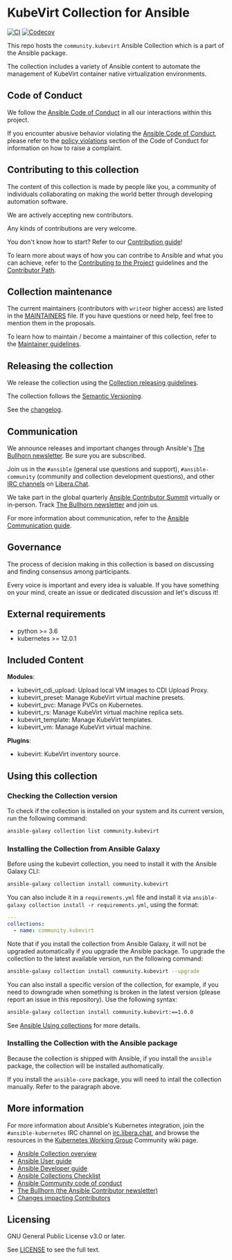 # KubeVirt Collection for Ansible
<!-- Add CI and code coverage badges here. Samples included below. -->
[![CI](https://github.com/ansible-collections/community.kubevirt/workflows/CI/badge.svg?event=push)](https://github.com/ansible-collections/community.kubevirt/actions) [![Codecov](https://img.shields.io/codecov/c/github/ansible-collections/community.kubevirt)](https://codecov.io/gh/ansible-collections/community.kubevirt)

<!-- Describe the collection and why a user would want to use it. What does the collection do? -->

This repo hosts the `community.kubevirt` Ansible Collection which is a part of the Ansible package.

The collection includes a variety of Ansible content to automate the management of KubeVirt container native virtualization environments.

## Code of Conduct

We follow the [Ansible Code of Conduct](https://docs.ansible.com/ansible/latest/community/code_of_conduct.html) in all our interactions within this project.

If you encounter abusive behavior violating the [Ansible Code of Conduct](https://docs.ansible.com/ansible/latest/community/code_of_conduct.html), please refer to the [policy violations](https://docs.ansible.com/ansible/latest/community/code_of_conduct.html#policy-violations) section of the Code of Conduct for information on how to raise a complaint.

## Contributing to this collection

The content of this collection is made by people like you, a community of individuals collaborating on making the world better through developing automation software.

We are actively accepting new contributors.

Any kinds of contributions are very welcome.

You don't know how to start? Refer to our [Contribution guide](https://github.com/ansible-collections/community.kubevirt/blob/main/CONTRIBUTING.md)!

To learn more about ways of how you can contribe to Ansible and what you can achieve, refer to the [Contributing to the Project](https://github.com/ansible/community-docs/blob/main/contribution_to_project.rst) guidelines and the [Contributor Path](https://github.com/ansible/community-docs/blob/main/contributor_path.rst).

## Collection maintenance

The current maintainers (contributors with `write`or higher access) are listed in the [MAINTAINERS](https://github.com/ansible-collections/community.kubevirt/blob/main/MAINTAINERS) file. If you have questions or need help, feel free to mention them in the proposals.

To learn how to maintain / become a maintainer of this collection, refer to the [Maintainer guidelines](https://github.com/ansible-collections/community.kubevirt/blob/main/MAINTAINING.md).

## Releasing the collection

We release the collection using the [Collection releasing guidelines](https://github.com/ansible/community-docs/blob/main/releasing_collections.rst).

The collection follows the [Semantic Versioning](https://semver.org/).

See the [changelog](https://github.com/ansible-collections/community.kubevirt/tree/main/CHANGELOG.rst).

## Communication

We announce releases and important changes through Ansible's [The Bullhorn newsletter](https://eepurl.com/gZmiEP). Be sure you are subscribed.

Join us in the `#ansible` (general use questions and support), `#ansible-community` (community and collection development questions), and other [IRC channels](https://docs.ansible.com/ansible/devel/community/communication.html#irc-channels) on [Libera.Chat](https://libera.chat).

We take part in the global quarterly [Ansible Contributor Summit](https://github.com/ansible/community/wiki/Contributor-Summit) virtually or in-person. Track [The Bullhorn newsletter](https://eepurl.com/gZmiEP) and join us.

For more information about communication, refer to the [Ansible Communication guide](https://docs.ansible.com/ansible/devel/community/communication.html).

## Governance

The process of decision making in this collection is based on discussing and finding consensus among participants.

Every voice is important and every idea is valuable. If you have something on your mind, create an issue or dedicated discussion and let's discuss it!

## External requirements

- python >= 3.6
- kubernetes >= 12.0.1

##  Included Content

**Modules**:

- kubevirt_cdi_upload: Upload local VM images to CDI Upload Proxy.
- kubevirt_preset: Manage KubeVirt virtual machine presets.
- kubevirt_pvc: Manage PVCs on Kubernetes.
- kubevirt_rs: Manage KubeVirt virtual machine replica sets.
- kubevirt_template: Manage KubeVirt templates.
- kubevirt_vm: Manage KubeVirt virtual machine.

**Plugins**:

- kubevirt: KubeVirt inventory source.

## Using this collection

### Checking the Collection version

To check if the collection is installed on your system and its current version, run the following command:

```bash
ansible-galaxy collection list community.kubevirt
```

### Installing the Collection from Ansible Galaxy

Before using the kubevirt collection, you need to install it with the Ansible Galaxy CLI:

```bash
ansible-galaxy collection install community.kubevirt
```

You can also include it in a `requirements.yml` file and install it via `ansible-galaxy collection install -r requirements.yml`, using the format:

```yaml
---
collections:
  - name: community.kubevirt
```

Note that if you install the collection from Ansible Galaxy, it will not be upgraded automatically if you upgrade the Ansible package. To upgrade the collection to the latest available version, run the following command:

```bash
ansible-galaxy collection install community.kubevirt --upgrade
```

You can also install a specific version of the collection, for example, if you need to downgrade when something is broken in the latest version (please report an issue in this repository). Use the following syntax:

```bash
ansible-galaxy collection install community.kubevirt:==1.0.0
```
See [Ansible Using collections](https://docs.ansible.com/ansible/latest/user_guide/collections_using.html) for more details.

### Installing the Collection with the Ansible package

Because the collection is shipped with Ansible, if you install the ``ansible`` package, the collection will be installed authomatically.

If you install the ``ansible-core`` package, you will need to intall the collection manually. Refer to the paragraph above.

## More information

For more information about Ansible's Kubernetes integration, join the `#ansible-kubernetes` IRC channel on [irc.libera.chat](https://libera.chat/), and browse the resources in the [Kubernetes Working Group](https://github.com/ansible/community/wiki/Kubernetes) Community wiki page.

- [Ansible Collection overview](https://github.com/ansible-collections/overview)
- [Ansible User guide](https://docs.ansible.com/ansible/latest/user_guide/index.html)
- [Ansible Developer guide](https://docs.ansible.com/ansible/latest/dev_guide/index.html)
- [Ansible Collections Checklist](https://github.com/ansible-collections/overview/blob/master/collection_requirements.rst)
- [Ansible Community code of conduct](https://docs.ansible.com/ansible/latest/community/code_of_conduct.html)
- [The Bullhorn (the Ansible Contributor newsletter)](https://us19.campaign-archive.com/home/?u=56d874e027110e35dea0e03c1&id=d6635f5420)
- [Changes impacting Contributors](https://github.com/ansible-collections/overview/issues/45)

## Licensing

GNU General Public License v3.0 or later.

See [LICENSE](https://www.gnu.org/licenses/gpl-3.0.txt) to see the full text.
